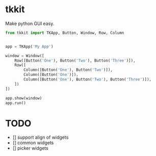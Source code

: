 # tkkit
Make python GUI easy.

```python
from tkkit import TKApp, Button, Window, Row, Column


app = TKApp('My App')

window = Window([
    Row([Button('One'), Button('Two'), Button('Three')]),
    Row([
        Column([Button('One'), Button('Two')]),
        Column([Button('One')]),
        Column([Button('One'), Button('Two'), Button('Three')]),
    ])
])

app.show(window)
app.run()
```


# TODO

- [] support align of widgets
- [] common widgets
- [] picker widgets
